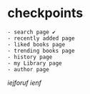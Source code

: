 
# checkpoints
    - search page ✔
    - recently added page
    - liked books page
    - trending books page
    - history page
    - my Library page
    - author page

*iejforuf ienf*

